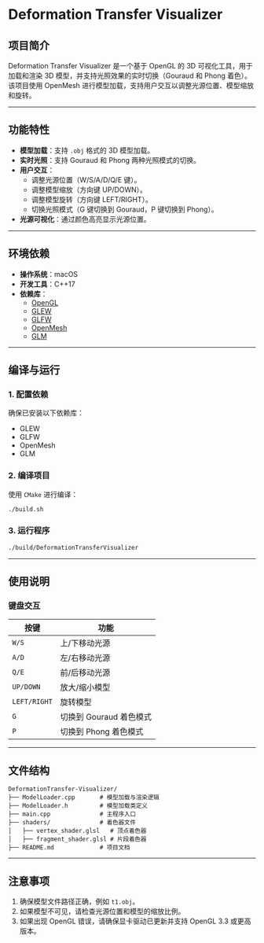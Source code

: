 # Deformation Transfer Visualizer

## 项目简介
Deformation Transfer Visualizer 是一个基于 OpenGL 的 3D 可视化工具，用于加载和渲染 3D 模型，并支持光照效果的实时切换（Gouraud 和 Phong 着色）。该项目使用 OpenMesh 进行模型加载，支持用户交互以调整光源位置、模型缩放和旋转。

---

## 功能特性
- **模型加载**：支持 `.obj` 格式的 3D 模型加载。
- **实时光照**：支持 Gouraud 和 Phong 两种光照模式的切换。
- **用户交互**：
  - 调整光源位置（W/S/A/D/Q/E 键）。
  - 调整模型缩放（方向键 UP/DOWN）。
  - 调整模型旋转（方向键 LEFT/RIGHT）。
  - 切换光照模式（G 键切换到 Gouraud，P 键切换到 Phong）。
- **光源可视化**：通过颜色高亮显示光源位置。

---

## 环境依赖
- **操作系统**：macOS
- **开发工具**：C++17
- **依赖库**：
  - [OpenGL](https://www.opengl.org/)
  - [GLEW](http://glew.sourceforge.net/)
  - [GLFW](https://www.glfw.org/)
  - [OpenMesh](https://www.openmesh.org/)
  - [GLM](https://github.com/g-truc/glm)

---

## 编译与运行
### 1. 配置依赖
确保已安装以下依赖库：
- GLEW
- GLFW
- OpenMesh
- GLM

### 2. 编译项目
使用 `CMake` 进行编译：
```bash
./build.sh
```

### 3. 运行程序
```bash
./build/DeformationTransferVisualizer 
```

---

## 使用说明
### 键盘交互
| 按键       | 功能                     |
|------------|--------------------------|
| `W/S`      | 上/下移动光源            |
| `A/D`      | 左/右移动光源            |
| `Q/E`      | 前/后移动光源            |
| `UP/DOWN`  | 放大/缩小模型            |
| `LEFT/RIGHT` | 旋转模型               |
| `G`        | 切换到 Gouraud 着色模式  |
| `P`        | 切换到 Phong 着色模式    |

---

## 文件结构
```
DeformationTransfer-Visualizer/
├── ModelLoader.cpp       # 模型加载与渲染逻辑
├── ModelLoader.h         # 模型加载类定义
├── main.cpp              # 主程序入口
├── shaders/              # 着色器文件
│   ├── vertex_shader.glsl   # 顶点着色器
│   ├── fragment_shader.glsl # 片段着色器
├── README.md             # 项目文档
```

---

## 注意事项
1. 确保模型文件路径正确，例如 `t1.obj`。
2. 如果模型不可见，请检查光源位置和模型的缩放比例。
3. 如果出现 OpenGL 错误，请确保显卡驱动已更新并支持 OpenGL 3.3 或更高版本。


